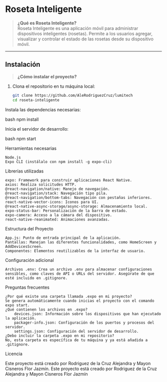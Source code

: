# Roseta Inteligente

> **¿Qué es Roseta Inteligente?**  
Roseta Inteligente es una aplicación móvil para administrar dispositivos inteligentes (rosetas). Permite a los usuarios agregar, visualizar y controlar el estado de las rosetas desde su dispositivo móvil.

---

## **Instalación**

> **¿Cómo instalar el proyecto?**

1. Clona el repositorio en tu máquina local:  
   ```bash
   git clone https://github.com/AleRodriguezCruz/lumitech
   cd roseta-inteligente


Instala las dependencias necesarias:

bash
npm install

Inicia el servidor de desarrollo:

bash
npm start

Herramientas necesarias

    Node.js
    Expo CLI (instálalo con npm install -g expo-cli)

Librerías utilizadas

    expo: Framework para construir aplicaciones React Native.
    axios: Realiza solicitudes HTTP.
    @react-navigation/native: Manejo de navegación.
    @react-navigation/stack: Navegación tipo pila.
    @react-navigation/bottom-tabs: Navegación con pestañas inferiores.
    react-native-vector-icons: Iconos para UI.
    @react-native-async-storage/async-storage: Almacenamiento local.
    expo-status-bar: Personalización de la barra de estado.
    expo-camera: Acceso a la cámara del dispositivo.
    react-native-reanimated: Animaciones avanzadas.

Estructura del Proyecto

    App.js: Punto de entrada principal de la aplicación.
    Pantallas: Manejan las diferentes funcionalidades, como HomeScreen y AddDevicesScreen.
    Componentes: Elementos reutilizables de la interfaz de usuario.

Configuración adicional

    Archivos .env: Crea un archivo .env para almacenar configuraciones sensibles, como claves de API o URLs del servidor. Asegúrate de que esté incluido en .gitignore.

Preguntas frecuentes

    ¿Por qué existe una carpeta llamada .expo en mi proyecto?
    Se genera automáticamente cuando inicias el proyecto con el comando expo start.
    ¿Qué contienen los archivos en .expo?
        devices.json: Información sobre los dispositivos que han ejecutado la aplicación.
        packager-info.json: Configuración de los puertos y procesos del servidor.
        settings.json: Configuración del servidor de desarrollo.
    ¿Debo incluir la carpeta .expo en mi repositorio?
    No, esta carpeta es específica de tu máquina y ya está añadida a .gitignore.

Licencia  

Este proyecto está creado por Rodriguez de la Cruz Alejandra y Mayon Cisneros Flor Jazmín. 
Este proyecto está creado por Rodriguez de la Cruz Alejandra y Mayon Cisneros Flor Jazmín
